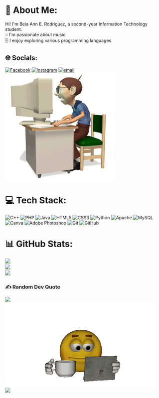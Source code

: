 # 💫 About Me:
Hi! I'm Beia Ann E. Rodriguez, a second-year Information Technology student.<br>🎶 I'm passionate about music<br>🗄️ I enjoy exploring various programming languages </br>


## 🌐 Socials:
[![Facebook](https://img.shields.io/badge/Facebook-%231877F2.svg?logo=Facebook&logoColor=white)](https://facebook.com/beiaann.rodriguez) [![Instagram](https://img.shields.io/badge/Instagram-%23E4405F.svg?logo=Instagram&logoColor=white)](https://instagram.com/beiiancee) [![email](https://img.shields.io/badge/Email-D14836?logo=gmail&logoColor=white)](mailto:beiaann.rodriguez@cvsu.edu.ph) </br>
![](https://github.com/beia-rodriguez/beia-rodriguez/blob/main/Computer%20Geek.gif)

# 💻 Tech Stack:  
![C++](https://img.shields.io/badge/c++-%2300599C.svg?style=flat&logo=c%2B%2B&logoColor=white) ![PHP](https://img.shields.io/badge/php-%23777BB4.svg?style=flat&logo=php&logoColor=white) ![Java](https://img.shields.io/badge/java-%23ED8B00.svg?style=flat&logo=openjdk&logoColor=white) ![HTML5](https://img.shields.io/badge/html5-%23E34F26.svg?style=flat&logo=html5&logoColor=white) ![CSS3](https://img.shields.io/badge/css3-%231572B6.svg?style=flat&logo=css3&logoColor=white) ![Python](https://img.shields.io/badge/python-3670A0?style=flat&logo=python&logoColor=ffdd54) ![Apache](https://img.shields.io/badge/apache-%23D42029.svg?style=flat&logo=apache&logoColor=white) ![MySQL](https://img.shields.io/badge/mysql-4479A1.svg?style=flat&logo=mysql&logoColor=white) ![Canva](https://img.shields.io/badge/Canva-%2300C4CC.svg?style=flat&logo=Canva&logoColor=white) ![Adobe Photoshop](https://img.shields.io/badge/adobe%20photoshop-%2331A8FF.svg?style=flat&logo=adobe%20photoshop&logoColor=white) ![Git](https://img.shields.io/badge/git-%23F05033.svg?style=flat&logo=git&logoColor=white) ![GitHub](https://img.shields.io/badge/github-%23121011.svg?style=flat&logo=github&logoColor=white)
# 📊 GitHub Stats:
![](https://github-readme-stats.vercel.app/api?username=beia-rodriguez&theme=rose_pine&hide_border=false&include_all_commits=true&count_private=false)<br/>
![](https://nirzak-streak-stats.vercel.app/?user=beia-rodriguez&theme=rose_pine&hide_border=false)<br/>
![](https://github-readme-stats.vercel.app/api/top-langs/?username=beia-rodriguez&theme=rose_pine&hide_border=false&include_all_commits=true&count_private=false&layout=compact)

### ✍️ Random Dev Quote
![](https://quotes-github-readme.vercel.app/api?type=horizontal&theme=tokyonight) </br>
![](https://github.com/beia-rodriguez/beia-rodriguez/blob/main/download.gif) </br>
![](https://komarev.com/ghpvc/?username=your-github-beia-rodriguez)

<!-- Proudly created with GPRM ( https://gprm.itsvg.in ) -->
